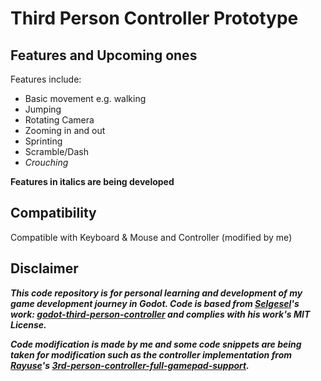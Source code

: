 # Third Person Controller Prototype

## Features and Upcoming ones
Features include:
- Basic movement e.g. walking 
- Jumping
- Rotating Camera
- Zooming in and out
- Sprinting
- Scramble/Dash
- *Crouching*

**Features in italics are being developed**

## Compatibility
Compatible with Keyboard & Mouse and Controller (modified by me)

## Disclaimer
***This code repository is for personal learning and development of my game development journey in Godot. Code is based from [Selgesel](https://github.com/selgesel)'s work: [godot-third-person-controller](https://github.com/selgesel/godot-third-person-controller) and complies with his work's MIT License.***

***Code modification is made by me and some code snippets are being taken for modification such as the controller implementation from [Rayuse](https://github.com/Rayuse)'s [3rd-person-controller-full-gamepad-support](https://github.com/Rayuse/3rd-person-controller-full-gamepad-support).***
